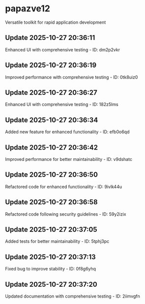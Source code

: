 # papazve12
Versatile toolkit for rapid application development

## Update 2025-10-27 20:36:11
Enhanced UI with comprehensive testing - ID: dm2p2vkr


## Update 2025-10-27 20:36:19
Improved performance with comprehensive testing - ID: 0tk8uiz0


## Update 2025-10-27 20:36:27
Enhanced UI with comprehensive testing - ID: 182z5lms


## Update 2025-10-27 20:36:34
Added new feature for enhanced functionality - ID: efb0o6qd


## Update 2025-10-27 20:36:42
Improved performance for better maintainability - ID: v9dshatc


## Update 2025-10-27 20:36:50
Refactored code for enhanced functionality - ID: 9ivlk44u


## Update 2025-10-27 20:36:58
Refactored code following security guidelines - ID: 59y2izix


## Update 2025-10-27 20:37:05
Added tests for better maintainability - ID: 5tphj3pc


## Update 2025-10-27 20:37:13
Fixed bug to improve stability - ID: 0f8g6yhq


## Update 2025-10-27 20:37:20
Updated documentation with comprehensive testing - ID: 2iimvgfn


